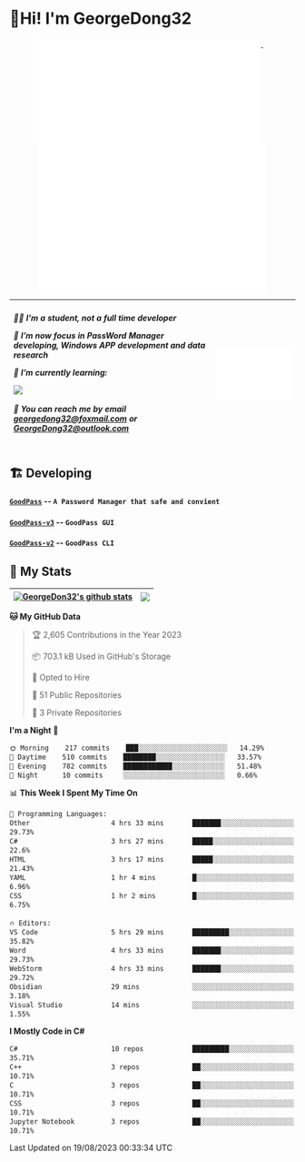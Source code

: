 # 👋Hi! I'm GeorgeDong32
<p align="center">
  <a href="#">
    <img width="400" align="top" src="https://github.com/GeorgeDong32/GeorgeDong32/blob/main/metrics.classic.svg" />
  </a>
  &emsp;
  <a href="#">
    <img width="400" align="top" src="https://github.com/GeorgeDong32/GeorgeDong32/blob/main/metrics.achievements.svg" />
  </a>
</p>

| <h5 align="left"> <p>🧑‍🎓 I'm a student, not a full time developer</p> <p>👀 I’m now focus in PassWord Manager developing, Windows APP development and data research</p> <p>📖 I’m currently learning:</p> <p><img height="28" src="https://skillicons.dev/icons?i=cs,c,cpp,matlab,cmake,py,dotnet,unity" /></p> <p>💬 You can reach me by email georgedong32@foxmail.com or GeorgeDong32@outlook.com</p></h5> | <img width="450" alt="my-commit-calendar" src="https://github.com/GeorgeDong32/GeorgeDong32/blob/main/metrics.plugin.isocalendar.svg" > |
| ------------- | ------------- |

## 🏗️ Developing
#### [`GoodPass`](https://github.com/GeorgeDong32/GoodPass) -- `A Password Manager that safe and convient`
#### [`GoodPass-v3`](https://github.com/GeorgeDong32/GoodPass-v3) -- `GoodPass GUI`
#### [`GoodPass-v2`](https://github.com/GeorgeDong32/GoodPass-v2) -- `GoodPass CLI`

## 🚀 My Stats

| <a href="https://github.com/GeorgeDong32/github-readme-stats"><img align="center" src="https://github-readme-stats-georgedong32.vercel.app/api?username=GeorgeDong32&show_icons=true&bg_color=45,34558b,FFFFFF&title_color=FFFFFF&icon_color=F5DF4D&hide_border=1" alt="GeorgeDon32's github stats" /></a> | <a href="https://github.com/GeorgeDong32/github-readme-stats"><img align="center" height="192" src="https://github-readme-stats-georgedong32.vercel.app/api/top-langs/?username=GeorgeDong32&layout=compact&bg_color=45,FFFFFF,34558b&title_color=555555&hide_border=1&langs_count=7&size_weight=1.2&count_weight=0.33" /></a> |
| ------------- | ------------- |


<!--START_SECTION:waka-->
**🐱 My GitHub Data** 

> 🏆 2,605 Contributions in the Year 2023
 > 
> 📦 703.1 kB Used in GitHub's Storage 
 > 
> 💼 Opted to Hire
 > 
> 📜 51 Public Repositories 
 > 
> 🔑 3 Private Repositories  
 > 
**I'm a Night 🦉** 

```text
🌞 Morning    217 commits    ███░░░░░░░░░░░░░░░░░░░░░░   14.29% 
🌆 Daytime    510 commits    ████████░░░░░░░░░░░░░░░░░   33.57% 
🌃 Evening    782 commits    ████████████░░░░░░░░░░░░░   51.48% 
🌙 Night      10 commits     ░░░░░░░░░░░░░░░░░░░░░░░░░   0.66%

```


📊 **This Week I Spent My Time On** 

```text
💬 Programming Languages: 
Other                    4 hrs 33 mins       ███████░░░░░░░░░░░░░░░░░░   29.73% 
C#                       3 hrs 27 mins       █████░░░░░░░░░░░░░░░░░░░░   22.6% 
HTML                     3 hrs 17 mins       █████░░░░░░░░░░░░░░░░░░░░   21.43% 
YAML                     1 hr 4 mins         █░░░░░░░░░░░░░░░░░░░░░░░░   6.96% 
CSS                      1 hr 2 mins         █░░░░░░░░░░░░░░░░░░░░░░░░   6.75%

🔥 Editors: 
VS Code                  5 hrs 29 mins       █████████░░░░░░░░░░░░░░░░   35.82% 
Word                     4 hrs 33 mins       ███████░░░░░░░░░░░░░░░░░░   29.73% 
WebStorm                 4 hrs 33 mins       ███████░░░░░░░░░░░░░░░░░░   29.72% 
Obsidian                 29 mins             ░░░░░░░░░░░░░░░░░░░░░░░░░   3.18% 
Visual Studio            14 mins             ░░░░░░░░░░░░░░░░░░░░░░░░░   1.55%

```

**I Mostly Code in C#** 

```text
C#                       10 repos            █████████░░░░░░░░░░░░░░░░   35.71% 
C++                      3 repos             ██░░░░░░░░░░░░░░░░░░░░░░░   10.71% 
C                        3 repos             ██░░░░░░░░░░░░░░░░░░░░░░░   10.71% 
CSS                      3 repos             ██░░░░░░░░░░░░░░░░░░░░░░░   10.71% 
Jupyter Notebook         3 repos             ██░░░░░░░░░░░░░░░░░░░░░░░   10.71%

```



 Last Updated on 19/08/2023 00:33:34 UTC
<!--END_SECTION:waka-->

